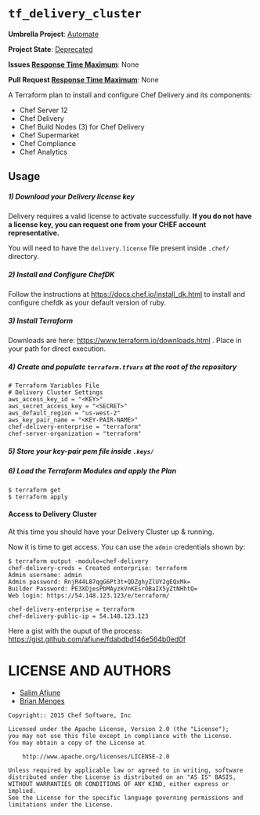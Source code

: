 # `tf_delivery_cluster`

**Umbrella Project**: [Automate](https://github.com/chef/chef-oss-practices/blob/master/projects/chef-automate.md)

**Project State**: [Deprecated](https://github.com/chef/chef-oss-practices/blob/master/repo-management/repo-states.md#deprecated)

**Issues [Response Time Maximum](https://github.com/chef/chef-oss-practices/blob/master/repo-management/repo-states.md)**: None

**Pull Request [Response Time Maximum](https://github.com/chef/chef-oss-practices/blob/master/repo-management/repo-states.md)**: None

A Terraform plan to install and configure Chef Delivery and its components:

* Chef Server 12
* Chef Delivery
* Chef Build Nodes (3) for Chef Delivery
* Chef Supermarket
* Chef Compliance
* Chef Analytics


Usage
------------

##### 1) Download your Delivery license key
Delivery requires a valid license to activate successfully. **If you do
not have a license key, you can request one from your CHEF account
representative.**

You will need to have the `delivery.license` file present inside `.chef/`
directory.

##### 2) Install and Configure ChefDK

Follow the instructions at https://docs.chef.io/install_dk.html to install and configure chefdk as your default version of ruby.

##### 3) Install Terraform

Downloads are here: https://www.terraform.io/downloads.html . Place in your path for direct execution.

##### 4) Create and populate `terraform.tfvars` at the root of the repository

```
# Terraform Variables File
# Delivery Cluster Settings
aws_access_key_id = "<KEY>"
aws_secret_access_key = "<SECRET>"
aws_default_region = "us-west-2"
aws_key_pair_name = "<KEY-PAIR-NAME>"
chef-delivery-enterprise = "terraform"
chef-server-organization = "terraform"
```

##### 5) Store your key-pair pem file inside `.keys/`

##### 6) Load the Terraform Modules and apply the Plan

```
$ terraform get
$ terraform apply
```

#### Access to Delivery Cluster

At this time you should have your Delivery Cluster up & running.

Now it is time to get access. You can use the `admin` credentials shown by:

```
$ terraform output -module=chef-delivery
chef-delivery-creds = Created enterprise: terraform
Admin username: admin
Admin password: RnjR44L87qgG6Pt3t+QDZghyZlUY2gEQxMk=
Builder Password: PE3XDjesPbMAyzkVnKEsrOBaIX5yZtNHhtQ=
Web login: https://54.148.123.123/e/terraform/

chef-delivery-enterprise = terraform
chef-delivery-public-ip = 54.148.123.123
```

Here a gist with the ouput of the process: https://gist.github.com/afiune/fdabdbd146e564b0ed0f

LICENSE AND AUTHORS
===================
* [Salim Afiune](https://github.com/afiune)
* [Brian Menges](https://github.com/mengesb)

```text
Copyright:: 2015 Chef Software, Inc

Licensed under the Apache License, Version 2.0 (the "License");
you may not use this file except in compliance with the License.
You may obtain a copy of the License at

    http://www.apache.org/licenses/LICENSE-2.0

Unless required by applicable law or agreed to in writing, software
distributed under the License is distributed on an "AS IS" BASIS,
WITHOUT WARRANTIES OR CONDITIONS OF ANY KIND, either express or implied.
See the License for the specific language governing permissions and
limitations under the License.
```
